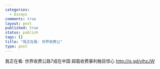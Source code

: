 ```yaml
--- 
categories: 
  - Essays
comments: true
layout: post
published: true
status: publish
tags: []
title: "我正在看: 世界收费公"
type: post
---
```

我正在看: 世界收费公路7成在中国 超载收费暴利触目惊心 <a href="http://is.gd/ylhzJW" rel="nofollow">http://is.gd/ylhzJW</a>

